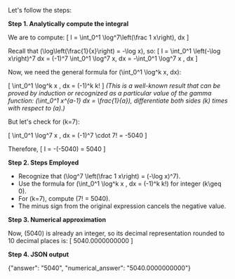 Let's follow the steps:

**Step 1. Analytically compute the integral**

We are to compute:
\[
I = \int_0^1 \log^7\left(\frac 1 x\right)\, dx
\]

Recall that \(\log\left(\frac{1}{x}\right) = -\log x\), so:
\[
I = \int_0^1 \left(-\log x\right)^7 dx = (-1)^7 \int_0^1 \log^7 x\, dx = -\int_0^1 \log^7 x \, dx
\]

Now, we need the general formula for \(\int_0^1 \log^k x\, dx\):

\[
\int_0^1 \log^k x \, dx = (-1)^k k!
\]
*(This is a well-known result that can be proved by induction or recognized as a particular value of the gamma function: \(\int_0^1 x^{a-1} dx = \frac{1}{a}\), differentiate both sides \(k\) times with respect to \(a\).)*

But let's check for \(k=7\):

\[
\int_0^1 \log^7 x \, dx = (-1)^7 \cdot 7! = -5040
\]

Therefore,
\[
I = -(-5040) = 5040
\]

**Step 2. Steps Employed**

- Recognize that \(\log^7 \left(\frac 1 x\right) = (-\log x)^7\).
- Use the formula for \(\int_0^1 \log^k x \, dx = (-1)^k k!\) for integer \(k\geq 0\).
- For \(k=7\), compute \(7! = 5040\).
- The minus sign from the original expression cancels the negative value.

**Step 3. Numerical approximation**

Now, \(5040\) is already an integer, so its decimal representation rounded to 10 decimal places is:
\[
5040.0000000000
\]

**Step 4. JSON output**

{"answer": "5040", "numerical_answer": "5040.0000000000"}